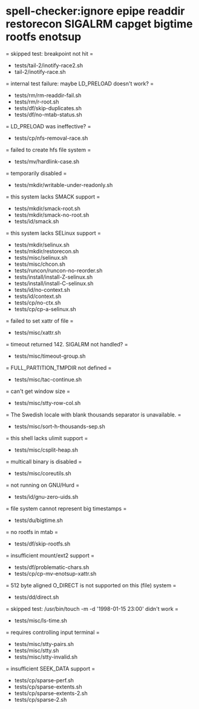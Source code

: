 # spell-checker:ignore epipe readdir restorecon SIGALRM capget bigtime rootfs enotsup

= skipped test: breakpoint not hit =
* tests/tail-2/inotify-race2.sh
* tail-2/inotify-race.sh

= internal test failure: maybe LD_PRELOAD doesn't work? =
* tests/rm/rm-readdir-fail.sh
* tests/rm/r-root.sh
* tests/df/skip-duplicates.sh
* tests/df/no-mtab-status.sh

= LD_PRELOAD was ineffective? =
* tests/cp/nfs-removal-race.sh

= failed to create hfs file system =
* tests/mv/hardlink-case.sh

= temporarily disabled =
* tests/mkdir/writable-under-readonly.sh

= this system lacks SMACK support =
* tests/mkdir/smack-root.sh
* tests/mkdir/smack-no-root.sh
* tests/id/smack.sh

= this system lacks SELinux support =
* tests/mkdir/selinux.sh
* tests/mkdir/restorecon.sh
* tests/misc/selinux.sh
* tests/misc/chcon.sh
* tests/runcon/runcon-no-reorder.sh
* tests/install/install-Z-selinux.sh
* tests/install/install-C-selinux.sh
* tests/id/no-context.sh
* tests/id/context.sh
* tests/cp/no-ctx.sh
* tests/cp/cp-a-selinux.sh

= failed to set xattr of file =
* tests/misc/xattr.sh

= timeout returned 142. SIGALRM not handled? =
* tests/misc/timeout-group.sh

= FULL_PARTITION_TMPDIR not defined =
* tests/misc/tac-continue.sh

= can't get window size =
* tests/misc/stty-row-col.sh

= The Swedish locale with blank thousands separator is unavailable. =
* tests/misc/sort-h-thousands-sep.sh

= this shell lacks ulimit support =
* tests/misc/csplit-heap.sh

= multicall binary is disabled =
* tests/misc/coreutils.sh

= not running on GNU/Hurd =
* tests/id/gnu-zero-uids.sh

= file system cannot represent big timestamps =
* tests/du/bigtime.sh

= no rootfs in mtab =
* tests/df/skip-rootfs.sh

= insufficient mount/ext2 support =
* tests/df/problematic-chars.sh
* tests/cp/cp-mv-enotsup-xattr.sh

= 512 byte aligned O_DIRECT is not supported on this (file) system =
* tests/dd/direct.sh

= skipped test: /usr/bin/touch -m -d '1998-01-15 23:00' didn't work =
* tests/misc/ls-time.sh

= requires controlling input terminal =
* tests/misc/stty-pairs.sh
* tests/misc/stty.sh
* tests/misc/stty-invalid.sh

= insufficient SEEK_DATA support =
* tests/cp/sparse-perf.sh
* tests/cp/sparse-extents.sh
* tests/cp/sparse-extents-2.sh
* tests/cp/sparse-2.sh
